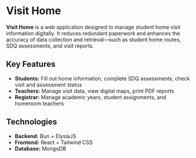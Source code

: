 # Visit Home

**Visit Home** is a web application designed to manage student home visit information digitally. It reduces redundant paperwork and enhances the accuracy of data collection and retrieval—such as student home routes, SDQ assessments, and visit reports.

## Key Features

- **Students:** Fill out home information, complete SDQ assessments, check visit and assessment status
- **Teachers:** Manage visit data, view digital maps, print PDF reports
- **Registrar:** Manage academic years, student assignments, and homeroom teachers

## Technologies

- **Backend:** Bun + ElysiaJS
- **Frontend:** React + Tailwind CSS
- **Database:** MongoDB
